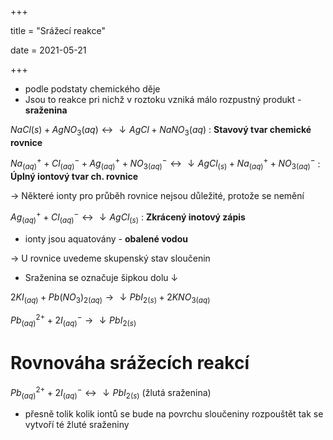 +++

title = "Srážecí reakce"

date = 2021-05-21

+++

- podle podstaty chemického děje
- Jsou to reakce pri nichž v roztoku vzniká málo rozpustný produkt - **sraženina**

$NaCl(s) + AgNO_3(aq) \leftrightarrow \downarrow AgCl + NaNO_3(aq)$ : **Stavový tvar chemické rovnice**

$Na^+_{(aq)} + Cl^-_{(aq)} + Ag^+_{(aq)} + NO_{3(aq)}^- \leftrightarrow \downarrow AgCl_{(s)} + Na^+_{(aq)} + NO_{3(aq)}^-$ : **Úplný iontový tvar ch. rovnice**

$\to$ Některé ionty pro průběh rovnice nejsou důležité, protože se nemění

$Ag^+_{(aq)} + Cl^-_{(aq)} \leftrightarrow \downarrow AgCl_{(s)}$ : **Zkrácený inotový zápis**

- ionty jsou aquatovány - **obalené vodou**

$\to$ U rovnice uvedeme skupenský stav sloučenin

- Sraženina se označuje šipkou dolu $\downarrow$

$2KI_{(aq)} + Pb(NO_3)_{2(aq)} \to \downarrow PbI_{2(s)} + 2KNO_{3(aq)}$

$Pb^{2+}_{(aq)} + 2I^-_{(aq)} \to \downarrow PbI_{2(s)}$

# Rovnováha srážecích reakcí

$Pb^{2+}_{(aq)} + 2I^-_{(aq)} \leftrightarrow \downarrow PbI_{2(s)}$ (žlutá sraženina)

- přesně tolik kolik iontů se bude na povrchu sloučeniny rozpouštět tak se vytvoří té žluté sraženiny

